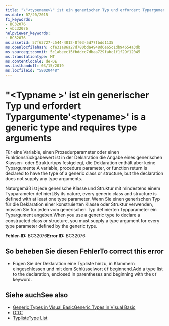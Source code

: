 ```yaml
---
title: "\"<typename>\" ist ein generischer Typ und erfordert Typargumente"
ms.date: 07/20/2015
f1_keywords:
- BC32076
- vbc32076
helpviewer_keywords:
- BC32076
ms.assetid: 57f63727-c544-4012-8f03-5d77fbdd1135
ms.openlocfilehash: cfe31a86a27d780bda4948d6e65c1db94654a3db
ms.sourcegitcommit: 5c1abeec15fbddcc7dbaa729fabc1f1f29f12045
ms.translationtype: MT
ms.contentlocale: de-DE
ms.lasthandoff: 03/15/2019
ms.locfileid: "58020448"
---
```

# <a name="typename-is-a-generic-type-and-requires-type-arguments"></a><span data-ttu-id="2c2ed-102">"\<Typname >' ist ein generischer Typ und erfordert Typargumente</span><span class="sxs-lookup"><span data-stu-id="2c2ed-102">'\<typename>' is a generic type and requires type arguments</span></span>
<span data-ttu-id="2c2ed-103">Für eine Variable, einen Prozedurparameter oder einen Funktionsrückgabewert ist in der Deklaration die Angabe eines generischen Klassen- oder Strukturtyps festgelegt, die Deklaration enthält aber keine Typargumente.</span><span class="sxs-lookup"><span data-stu-id="2c2ed-103">A variable, procedure parameter, or function return is declared to have the type of a generic class or structure, but the declaration does not supply any type arguments.</span></span>  
  
 <span data-ttu-id="2c2ed-104">Naturgemäß ist jede generische Klasse und Struktur mit mindestens einem Typparameter definiert.</span><span class="sxs-lookup"><span data-stu-id="2c2ed-104">By its nature, every generic class and structure is defined with at least one type parameter.</span></span> <span data-ttu-id="2c2ed-105">Wenn Sie einen generischen Typ für die Deklaration einer konstruierten Klasse oder Struktur verwenden, müssen Sie für jeden vom generischen Typ definierten Typparameter ein Typargument angeben.</span><span class="sxs-lookup"><span data-stu-id="2c2ed-105">When you use a generic type to declare a constructed class or structure, you must supply a type argument for every type parameter defined by the generic type.</span></span>  
  
 <span data-ttu-id="2c2ed-106">**Fehler-ID:** BC32076</span><span class="sxs-lookup"><span data-stu-id="2c2ed-106">**Error ID:** BC32076</span></span>  
  
## <a name="to-correct-this-error"></a><span data-ttu-id="2c2ed-107">So beheben Sie diesen Fehler</span><span class="sxs-lookup"><span data-stu-id="2c2ed-107">To correct this error</span></span>  
  
-   <span data-ttu-id="2c2ed-108">Fügen Sie der Deklaration eine Typliste hinzu, in Klammern eingeschlossen und mit dem Schlüsselwort `Of` beginnend.</span><span class="sxs-lookup"><span data-stu-id="2c2ed-108">Add a type list to the declaration, enclosed in parentheses and beginning with the `Of` keyword.</span></span>  
  
## <a name="see-also"></a><span data-ttu-id="2c2ed-109">Siehe auch</span><span class="sxs-lookup"><span data-stu-id="2c2ed-109">See also</span></span>

- [<span data-ttu-id="2c2ed-110">Generic Types in Visual Basic</span><span class="sxs-lookup"><span data-stu-id="2c2ed-110">Generic Types in Visual Basic</span></span>](../../visual-basic/programming-guide/language-features/data-types/generic-types.md)
- [<span data-ttu-id="2c2ed-111">Of</span><span class="sxs-lookup"><span data-stu-id="2c2ed-111">Of</span></span>](../../visual-basic/language-reference/statements/of-clause.md)
- [<span data-ttu-id="2c2ed-112">Typliste</span><span class="sxs-lookup"><span data-stu-id="2c2ed-112">Type List</span></span>](../../visual-basic/language-reference/statements/type-list.md)
